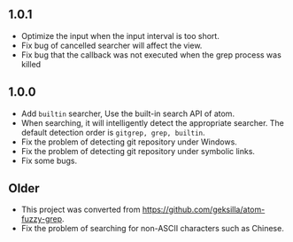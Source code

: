 ## 1.0.1
* Optimize the input when the input interval is too short.
* Fix bug of cancelled searcher will affect the view.
* Fix bug that the callback was not executed when the grep process was killed
## 1.0.0
* Add `builtin` searcher, Use the built-in search API of atom.
* When searching, it will intelligently detect the appropriate searcher. The default detection order is `gitgrep, grep, builtin`.
* Fix the problem of detecting git repository under Windows.
* Fix the problem of detecting git repository under symbolic links.
* Fix some bugs.

## Older
* This project was converted from https://github.com/geksilla/atom-fuzzy-grep.
* Fix the problem of searching for non-ASCII characters such as Chinese.
